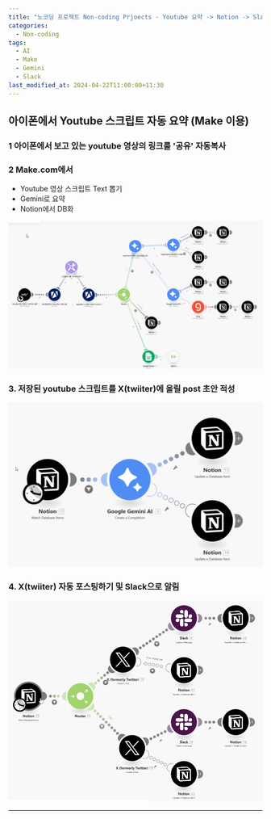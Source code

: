 ```yaml
---
title: "노코딩 프로젝트 Non-coding Prjoects - Youtube 요약 -> Notion -> Slack (Make 이용)"
categories:
  - Non-coding
tags:
  - AI
  - Make
  - Gemini
  - Slack
last_modified_at: 2024-04-22T11:00:00+11:30
---
```


## 아이폰에서 Youtube 스크립트 자동 요약 (Make 이용)

### 1 아이폰에서 보고 있는 youtube 영상의 링크를 '공유' 자동복사


### 2 Make.com에서 
  - Youtube 영상 스크립트 Text 뽑기 
  - Gemini로 요약
  - Notion에서 DB화

![youtube 스크립트 요약 및 Notion 저장](/assets/images/make-senario-youtube-summary-1.png)



### 3. 저장된 youtube 스크립트를 X(twiiter)에 올릴 post 초안 적성
![youtube 스크립트 요약 및 Notion 저장](/assets/images/1.%20Drafting%20a%20Post%20for%20X%20250318.png)


### 4. X(twiiter) 자동 포스팅하기 및 Slack으로 알림
![youtube 스크립트 요약 및 Notion 저장](/assets/images/2.%20Posting%20X%20and%20notify%20via%20Slackv1.9(자녀).png)


---

